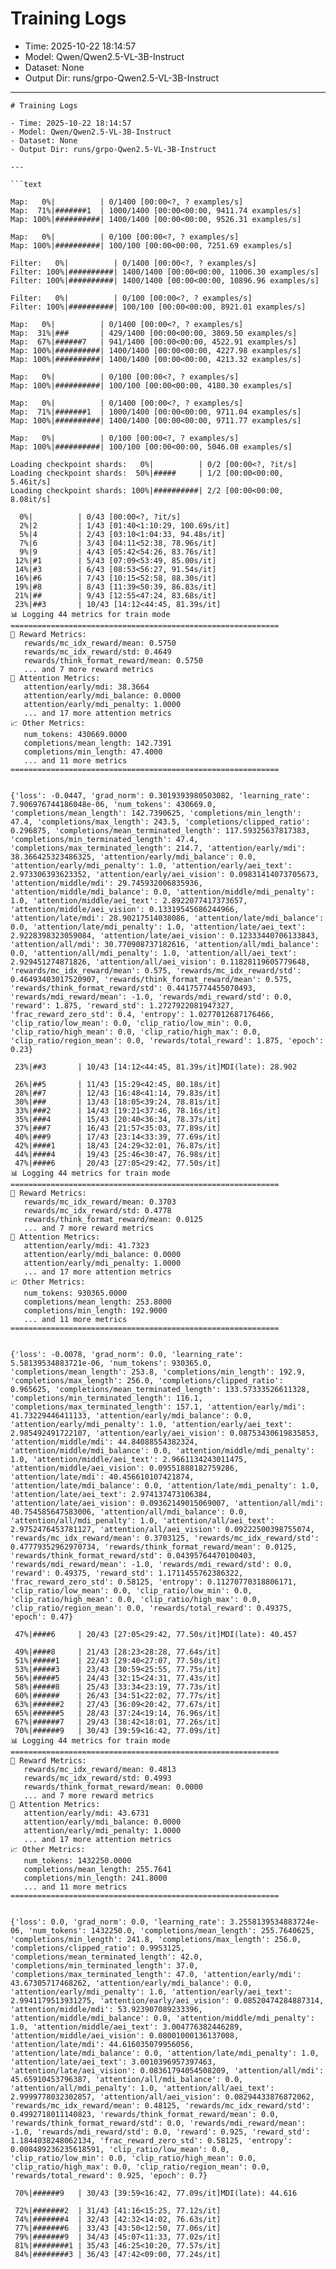 # Training Logs

- Time: 2025-10-22 18:14:57
- Model: Qwen/Qwen2.5-VL-3B-Instruct
- Dataset: None
- Output Dir: runs/grpo-Qwen2.5-VL-3B-Instruct

---

```text
# Training Logs

- Time: 2025-10-22 18:14:57
- Model: Qwen/Qwen2.5-VL-3B-Instruct
- Dataset: None
- Output Dir: runs/grpo-Qwen2.5-VL-3B-Instruct

---

```text
Map:   0%|          | 0/1400 [00:00<?, ? examples/s]Map:  71%|#######1  | 1000/1400 [00:00<00:00, 9411.74 examples/s]Map: 100%|##########| 1400/1400 [00:00<00:00, 9526.31 examples/s]
Map:   0%|          | 0/100 [00:00<?, ? examples/s]Map: 100%|##########| 100/100 [00:00<00:00, 7251.69 examples/s]
Filter:   0%|          | 0/1400 [00:00<?, ? examples/s]Filter: 100%|##########| 1400/1400 [00:00<00:00, 11006.30 examples/s]Filter: 100%|##########| 1400/1400 [00:00<00:00, 10896.96 examples/s]
Filter:   0%|          | 0/100 [00:00<?, ? examples/s]Filter: 100%|##########| 100/100 [00:00<00:00, 8921.01 examples/s]
Map:   0%|          | 0/1400 [00:00<?, ? examples/s]Map:  31%|###       | 429/1400 [00:00<00:00, 3869.50 examples/s]Map:  67%|######7   | 941/1400 [00:00<00:00, 4522.91 examples/s]Map: 100%|##########| 1400/1400 [00:00<00:00, 4227.98 examples/s]Map: 100%|##########| 1400/1400 [00:00<00:00, 4213.32 examples/s]
Map:   0%|          | 0/100 [00:00<?, ? examples/s]Map: 100%|##########| 100/100 [00:00<00:00, 4180.30 examples/s]
Map:   0%|          | 0/1400 [00:00<?, ? examples/s]Map:  71%|#######1  | 1000/1400 [00:00<00:00, 9711.04 examples/s]Map: 100%|##########| 1400/1400 [00:00<00:00, 9711.77 examples/s]
Map:   0%|          | 0/100 [00:00<?, ? examples/s]Map: 100%|##########| 100/100 [00:00<00:00, 5046.08 examples/s]
Loading checkpoint shards:   0%|          | 0/2 [00:00<?, ?it/s]Loading checkpoint shards:  50%|#####     | 1/2 [00:00<00:00,  5.46it/s]Loading checkpoint shards: 100%|##########| 2/2 [00:00<00:00,  8.08it/s]
  0%|          | 0/43 [00:00<?, ?it/s]  2%|2         | 1/43 [01:40<1:10:29, 100.69s/it]  5%|4         | 2/43 [03:10<1:04:33, 94.48s/it]   7%|6         | 3/43 [04:11<52:38, 78.96s/it]    9%|9         | 4/43 [05:42<54:26, 83.76s/it] 12%|#1        | 5/43 [07:09<53:49, 85.00s/it] 14%|#3        | 6/43 [08:53<56:27, 91.54s/it] 16%|#6        | 7/43 [10:15<52:58, 88.30s/it] 19%|#8        | 8/43 [11:39<50:39, 86.83s/it] 21%|##        | 9/43 [12:55<47:24, 83.68s/it] 23%|##3       | 10/43 [14:12<44:45, 81.39s/it]
📊 Logging 44 metrics for train mode
============================================================
🎯 Reward Metrics:
   rewards/mc_idx_reward/mean: 0.5750
   rewards/mc_idx_reward/std: 0.4649
   rewards/think_format_reward/mean: 0.5750
   ... and 7 more reward metrics
🧠 Attention Metrics:
   attention/early/mdi: 38.3664
   attention/early/mdi_balance: 0.0000
   attention/early/mdi_penalty: 1.0000
   ... and 17 more attention metrics
📈 Other Metrics:
   num_tokens: 430669.0000
   completions/mean_length: 142.7391
   completions/min_length: 47.4000
   ... and 11 more metrics
============================================================
                                               {'loss': -0.0447, 'grad_norm': 0.3019393980503082, 'learning_rate': 7.906976744186048e-06, 'num_tokens': 430669.0, 'completions/mean_length': 142.7390625, 'completions/min_length': 47.4, 'completions/max_length': 243.5, 'completions/clipped_ratio': 0.296875, 'completions/mean_terminated_length': 117.59325637817383, 'completions/min_terminated_length': 47.4, 'completions/max_terminated_length': 214.7, 'attention/early/mdi': 38.366425323486325, 'attention/early/mdi_balance': 0.0, 'attention/early/mdi_penalty': 1.0, 'attention/early/aei_text': 2.973306393623352, 'attention/early/aei_vision': 0.09831414073705673, 'attention/middle/mdi': 29.745932006835936, 'attention/middle/mdi_balance': 0.0, 'attention/middle/mdi_penalty': 1.0, 'attention/middle/aei_text': 2.8922077417373657, 'attention/middle/aei_vision': 0.13319545686244966, 'attention/late/mdi': 28.90217514038086, 'attention/late/mdi_balance': 0.0, 'attention/late/mdi_penalty': 1.0, 'attention/late/aei_text': 2.9228398323059084, 'attention/late/aei_vision': 0.12333440706133843, 'attention/all/mdi': 30.770908737182616, 'attention/all/mdi_balance': 0.0, 'attention/all/mdi_penalty': 1.0, 'attention/all/aei_text': 2.929451274871826, 'attention/all/aei_vision': 0.11828119605779648, 'rewards/mc_idx_reward/mean': 0.575, 'rewards/mc_idx_reward/std': 0.46493403017520907, 'rewards/think_format_reward/mean': 0.575, 'rewards/think_format_reward/std': 0.44175774455070493, 'rewards/mdi_reward/mean': -1.0, 'rewards/mdi_reward/std': 0.0, 'reward': 1.875, 'reward_std': 1.2727922081947327, 'frac_reward_zero_std': 0.4, 'entropy': 1.0277012687176466, 'clip_ratio/low_mean': 0.0, 'clip_ratio/low_min': 0.0, 'clip_ratio/high_mean': 0.0, 'clip_ratio/high_max': 0.0, 'clip_ratio/region_mean': 0.0, 'rewards/total_reward': 1.875, 'epoch': 0.23}
 23%|##3       | 10/43 [14:12<44:45, 81.39s/it]MDI(late): 28.902
 26%|##5       | 11/43 [15:29<42:45, 80.18s/it] 28%|##7       | 12/43 [16:48<41:14, 79.83s/it] 30%|###       | 13/43 [18:05<39:24, 78.81s/it] 33%|###2      | 14/43 [19:21<37:46, 78.16s/it] 35%|###4      | 15/43 [20:40<36:34, 78.37s/it] 37%|###7      | 16/43 [21:57<35:03, 77.89s/it] 40%|###9      | 17/43 [23:14<33:39, 77.69s/it] 42%|####1     | 18/43 [24:29<32:01, 76.87s/it] 44%|####4     | 19/43 [25:46<30:47, 76.98s/it] 47%|####6     | 20/43 [27:05<29:42, 77.50s/it]
📊 Logging 44 metrics for train mode
============================================================
🎯 Reward Metrics:
   rewards/mc_idx_reward/mean: 0.3703
   rewards/mc_idx_reward/std: 0.4778
   rewards/think_format_reward/mean: 0.0125
   ... and 7 more reward metrics
🧠 Attention Metrics:
   attention/early/mdi: 41.7323
   attention/early/mdi_balance: 0.0000
   attention/early/mdi_penalty: 1.0000
   ... and 17 more attention metrics
📈 Other Metrics:
   num_tokens: 930365.0000
   completions/mean_length: 253.8000
   completions/min_length: 192.9000
   ... and 11 more metrics
============================================================
                                               {'loss': -0.0078, 'grad_norm': 0.0, 'learning_rate': 5.58139534883721e-06, 'num_tokens': 930365.0, 'completions/mean_length': 253.8, 'completions/min_length': 192.9, 'completions/max_length': 256.0, 'completions/clipped_ratio': 0.965625, 'completions/mean_terminated_length': 133.57333526611328, 'completions/min_terminated_length': 116.1, 'completions/max_terminated_length': 157.1, 'attention/early/mdi': 41.73229446411133, 'attention/early/mdi_balance': 0.0, 'attention/early/mdi_penalty': 1.0, 'attention/early/aei_text': 2.985492491722107, 'attention/early/aei_vision': 0.08753430619835853, 'attention/middle/mdi': 44.84088554382324, 'attention/middle/mdi_balance': 0.0, 'attention/middle/mdi_penalty': 1.0, 'attention/middle/aei_text': 2.9661134243011475, 'attention/middle/aei_vision': 0.09551888182759286, 'attention/late/mdi': 40.456610107421874, 'attention/late/mdi_balance': 0.0, 'attention/late/mdi_penalty': 1.0, 'attention/late/aei_text': 2.974137473106384, 'attention/late/aei_vision': 0.09362149015069007, 'attention/all/mdi': 40.754585647583006, 'attention/all/mdi_balance': 0.0, 'attention/all/mdi_penalty': 1.0, 'attention/all/aei_text': 2.9752476453781127, 'attention/all/aei_vision': 0.09222500398755074, 'rewards/mc_idx_reward/mean': 0.3703125, 'rewards/mc_idx_reward/std': 0.47779352962970734, 'rewards/think_format_reward/mean': 0.0125, 'rewards/think_format_reward/std': 0.04395764470100403, 'rewards/mdi_reward/mean': -1.0, 'rewards/mdi_reward/std': 0.0, 'reward': 0.49375, 'reward_std': 1.1711455762386322, 'frac_reward_zero_std': 0.58125, 'entropy': 0.11270770318806171, 'clip_ratio/low_mean': 0.0, 'clip_ratio/low_min': 0.0, 'clip_ratio/high_mean': 0.0, 'clip_ratio/high_max': 0.0, 'clip_ratio/region_mean': 0.0, 'rewards/total_reward': 0.49375, 'epoch': 0.47}
 47%|####6     | 20/43 [27:05<29:42, 77.50s/it]MDI(late): 40.457
 49%|####8     | 21/43 [28:23<28:28, 77.64s/it] 51%|#####1    | 22/43 [29:40<27:07, 77.50s/it] 53%|#####3    | 23/43 [30:59<25:55, 77.75s/it] 56%|#####5    | 24/43 [32:15<24:31, 77.43s/it] 58%|#####8    | 25/43 [33:34<23:19, 77.73s/it] 60%|######    | 26/43 [34:51<22:02, 77.77s/it] 63%|######2   | 27/43 [36:09<20:42, 77.67s/it] 65%|######5   | 28/43 [37:24<19:14, 76.96s/it] 67%|######7   | 29/43 [38:42<18:01, 77.26s/it] 70%|######9   | 30/43 [39:59<16:42, 77.09s/it]
📊 Logging 44 metrics for train mode
============================================================
🎯 Reward Metrics:
   rewards/mc_idx_reward/mean: 0.4813
   rewards/mc_idx_reward/std: 0.4993
   rewards/think_format_reward/mean: 0.0000
   ... and 7 more reward metrics
🧠 Attention Metrics:
   attention/early/mdi: 43.6731
   attention/early/mdi_balance: 0.0000
   attention/early/mdi_penalty: 1.0000
   ... and 17 more attention metrics
📈 Other Metrics:
   num_tokens: 1432250.0000
   completions/mean_length: 255.7641
   completions/min_length: 241.8000
   ... and 11 more metrics
============================================================
                                               {'loss': 0.0, 'grad_norm': 0.0, 'learning_rate': 3.2558139534883724e-06, 'num_tokens': 1432250.0, 'completions/mean_length': 255.7640625, 'completions/min_length': 241.8, 'completions/max_length': 256.0, 'completions/clipped_ratio': 0.9953125, 'completions/mean_terminated_length': 42.0, 'completions/min_terminated_length': 37.0, 'completions/max_terminated_length': 47.0, 'attention/early/mdi': 43.67305717468262, 'attention/early/mdi_balance': 0.0, 'attention/early/mdi_penalty': 1.0, 'attention/early/aei_text': 2.9941179513931275, 'attention/early/aei_vision': 0.08520474284887314, 'attention/middle/mdi': 53.923907089233396, 'attention/middle/mdi_balance': 0.0, 'attention/middle/mdi_penalty': 1.0, 'attention/middle/aei_text': 3.004776382446289, 'attention/middle/aei_vision': 0.08001000136137008, 'attention/late/mdi': 44.616035079956056, 'attention/late/mdi_balance': 0.0, 'attention/late/mdi_penalty': 1.0, 'attention/late/aei_text': 3.0010396957397463, 'attention/late/aei_vision': 0.08361794054508209, 'attention/all/mdi': 45.65910453796387, 'attention/all/mdi_balance': 0.0, 'attention/all/mdi_penalty': 1.0, 'attention/all/aei_text': 2.9999778032302857, 'attention/all/aei_vision': 0.08294433876872062, 'rewards/mc_idx_reward/mean': 0.48125, 'rewards/mc_idx_reward/std': 0.4992718011140823, 'rewards/think_format_reward/mean': 0.0, 'rewards/think_format_reward/std': 0.0, 'rewards/mdi_reward/mean': -1.0, 'rewards/mdi_reward/std': 0.0, 'reward': 0.925, 'reward_std': 1.1844038248062134, 'frac_reward_zero_std': 0.58125, 'entropy': 0.008489236235618591, 'clip_ratio/low_mean': 0.0, 'clip_ratio/low_min': 0.0, 'clip_ratio/high_mean': 0.0, 'clip_ratio/high_max': 0.0, 'clip_ratio/region_mean': 0.0, 'rewards/total_reward': 0.925, 'epoch': 0.7}
 70%|######9   | 30/43 [39:59<16:42, 77.09s/it]MDI(late): 44.616
 72%|#######2  | 31/43 [41:16<15:25, 77.12s/it] 74%|#######4  | 32/43 [42:32<14:02, 76.63s/it] 77%|#######6  | 33/43 [43:50<12:50, 77.06s/it] 79%|#######9  | 34/43 [45:07<11:33, 77.02s/it] 81%|########1 | 35/43 [46:25<10:20, 77.57s/it] 84%|########3 | 36/43 [47:42<09:00, 77.24s/it]